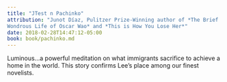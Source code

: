 ```yaml
---
title: "JTest n Pachinko"
attribution: "Junot Díaz, Pulitzer Prize-Winning author of *The Brief
Wondrous Life of Oscar Wao* and *This is How You Lose Her*"
date: 2018-02-28T14:47:12-05:00
book: book/pachinko.md
---
```

Luminous…a powerful meditation on what immigrants sacrifice to achieve a home
in the world. This story confirms Lee’s place among our finest novelists.
